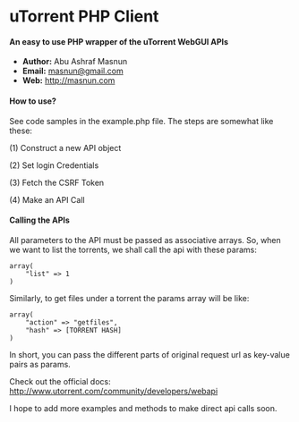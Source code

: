 # uTorrent PHP Client #

#### An easy to use PHP wrapper of the uTorrent WebGUI APIs ####

+ __Author:__ Abu Ashraf Masnun
+ __Email:__ masnun@gmail.com
+ __Web:__ http://masnun.com

#### How to use? ####

See code samples in the example.php file. The steps are somewhat like these:

(1) Construct a new API object

(2)	Set login Credentials

(3) Fetch the CSRF Token

(4) Make an API Call


#### Calling the APIs ####

All parameters to the API must be passed as associative arrays. So, when we want to list the torrents, we shall call the api with these params:

	array(
		"list" => 1
	)     
	
	
Similarly, to get files under a torrent the params array will be like:

		
	array(
		"action" => "getfiles",
		"hash" => [TORRENT HASH]
	)
	

In short, you can pass the different parts of original request url as key-value pairs as params. 

Check out the official docs: <a href="http://www.utorrent.com/community/developers/webapi">http://www.utorrent.com/community/developers/webapi</a> 

I hope to add more examples and methods to make direct api calls soon. 


 